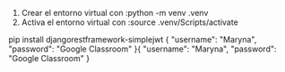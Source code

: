 1. Crear el entorno virtual con :python -m venv .venv
2. Activa el entorno virtual con :source .venv/Scripts/activate



pip install djangorestframework-simplejwt
{
  "username": "Maryna",
  "password": "Google Classroom"
}{
  "username": "Maryna",
  "password": "Google Classroom"
}